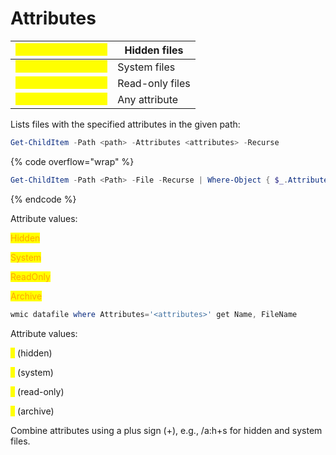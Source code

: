 # Attributes

| <mark style="color:yellow;">`dir <path> /a:h /s`</mark> | Hidden files    |
| ------------------------------------------------------- | --------------- |
| <mark style="color:yellow;">`dir <path> /a:s /s`</mark> | System files    |
| <mark style="color:yellow;">`dir <path> /a:r /s`</mark> | Read-only files |
| <mark style="color:yellow;">`dir <path> /a:a /s`</mark> | Any attribute   |

Lists files with the specified attributes in the given path:

```powershell
Get-ChildItem -Path <path> -Attributes <attributes> -Recurse
```

{% code overflow="wrap" %}
```powershell
Get-ChildItem -Path <Path> -File -Recurse | Where-Object { $_.Attributes -match "Attribute" }
```
{% endcode %}

Attribute values:

<mark style="color:orange;">Hidden</mark>

<mark style="color:orange;">System</mark>

<mark style="color:orange;">ReadOnly</mark>

<mark style="color:orange;">Archive</mark>

```powershell
wmic datafile where Attributes='<attributes>' get Name, FileName
```

Attribute values:

<mark style="color:yellow;">`h`</mark> (hidden)

<mark style="color:yellow;">`s`</mark> (system)

<mark style="color:yellow;">`r`</mark> (read-only)

<mark style="color:yellow;">`a`</mark> (archive)

Combine attributes using a plus sign (+), e.g., /a:h+s for hidden and system files.
